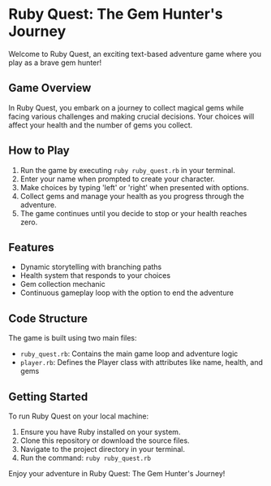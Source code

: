 # Ruby Quest: The Gem Hunter's Journey

Welcome to Ruby Quest, an exciting text-based adventure game where you play as a brave gem hunter!

## Game Overview

In Ruby Quest, you embark on a journey to collect magical gems while facing various challenges and making crucial decisions. Your choices will affect your health and the number of gems you collect.

## How to Play

1. Run the game by executing `ruby ruby_quest.rb` in your terminal.
2. Enter your name when prompted to create your character.
3. Make choices by typing 'left' or 'right' when presented with options.
4. Collect gems and manage your health as you progress through the adventure.
5. The game continues until you decide to stop or your health reaches zero.

## Features

- Dynamic storytelling with branching paths
- Health system that responds to your choices
- Gem collection mechanic
- Continuous gameplay loop with the option to end the adventure

## Code Structure

The game is built using two main files:

- `ruby_quest.rb`: Contains the main game loop and adventure logic
- `player.rb`: Defines the Player class with attributes like name, health, and gems

## Getting Started

To run Ruby Quest on your local machine:

1. Ensure you have Ruby installed on your system.
2. Clone this repository or download the source files.
3. Navigate to the project directory in your terminal.
4. Run the command: `ruby ruby_quest.rb`

Enjoy your adventure in Ruby Quest: The Gem Hunter's Journey!
